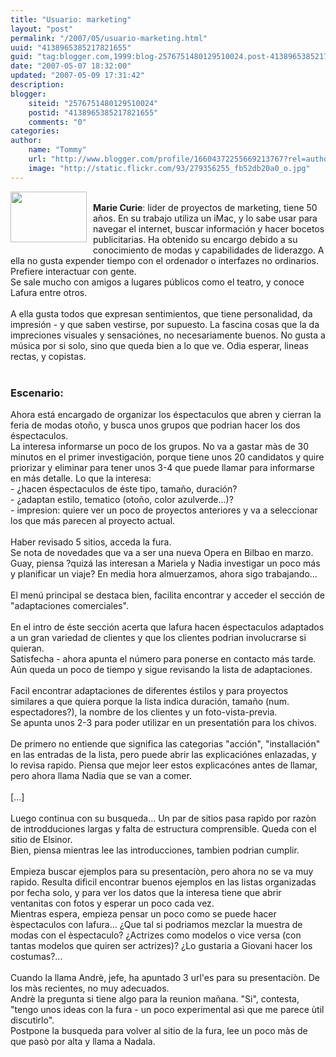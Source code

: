 ```yaml
---
title: "Usuario: marketing"
layout: "post"
permalink: "/2007/05/usuario-marketing.html"
uuid: "4138965385217821655"
guid: "tag:blogger.com,1999:blog-2576751480129510024.post-4138965385217821655"
date: "2007-05-07 18:32:00"
updated: "2007-05-09 17:31:42"
description: 
blogger:
    siteid: "2576751480129510024"
    postid: "4138965385217821655"
    comments: "0"
categories: 
author: 
    name: "Tommy"
    url: "http://www.blogger.com/profile/16604372255669213767?rel=author"
    image: "http://static.flickr.com/93/279356255_fb52db20a0_o.jpg"
---
```


<div class="css-full-post-content js-full-post-content">
<a onblur="try {parent.deselectBloggerImageGracefully();} catch(e) {}" href="http://www.nettskolen.com/pub/upload/astrid_de_mora.jpg"><img style="margin: 0pt 10px 10px 0pt; float: left; cursor: pointer; width: 122px; height: 81px;" src="http://www.nettskolen.com/pub/upload/astrid_de_mora.jpg" alt="" border="0" /></a><br /><span style="font-weight: bold;">Marie Curie</span>: lider de proyectos de marketing, tiene 50 años. En su trabajo utiliza un iMac, y lo sabe usar para navegar el internet, buscar información y hacer bocetos publicitarias. Ha obtenido su encargo debido a su conocimiento de modas y capabilidades de liderazgo. A ella no gusta expender tiempo con el ordenador o interfazes no ordinarios. Prefiere interactuar con gente.<br />Se sale mucho con amigos a lugares públicos como el teatro, y conoce Lafura entre otros.<br /><br />A ella gusta todos que expresan sentimientos, que tiene personalidad, da impresión - y que saben vestirse, por supuesto. La fascina cosas que la da impreciones visuales y sensaciónes, no necesariamente buenos. No gusta a música por si solo, sino que queda bien a lo que ve. Odia esperar, lineas rectas, y copistas.<br /><br /><h3>Escenario:</h3>Ahora está encargado de organizar los éspectaculos que abren y cierran la feria de modas otoño, y busca unos grupos que podrian hacer los dos éspectaculos.<br />La interesa informarse un poco de los grupos. No va a gastar màs de 30 minutos en el primer investigación, porque tiene unos 20 candidatos y quire priorizar y eliminar para tener unos 3-4 que puede llamar para informarse en más detalle. Lo que la interesa:<br />- ¿hacen éspectaculos de éste tipo, tamaño, duración?<br />- ¿adaptan estilo, tematico (otoño, color azulverde...)?<br />- impresion: quiere ver un poco de proyectos anteriores y va a seleccionar los que más parecen al proyecto actual.<br /><br />Haber revisado 5 sitios, acceda la fura.<br />Se nota de novedades que va a ser una nueva Opera en Bilbao en marzo. Guay, piensa ?quizá las interesan a Mariela y Nadia investigar un poco más y planificar un viaje? En media hora almuerzamos, ahora sigo trabajando...<br /><br />El menú principal se destaca bien, facilita encontrar y acceder el sección de "adaptaciones comerciales".<br /><br />En el intro de éste sección acerta que lafura hacen éspectaculos adaptados a un gran variedad de clientes y que los clientes podrian involucrarse si quieran.<br />Satisfecha - ahora apunta el número para ponerse en contacto más tarde. Aún queda un poco de tiempo y sigue revisando la lista de adaptaciones.<br /><br />Facil encontrar adaptaciones de diferentes éstilos y para proyectos similares a que quiera porque la lista indica duración, tamaño (num. espectadores?), la nombre de los clientes y un foto-vista-previa.<br />Se apunta unos 2-3 para poder utilizar en un presentatión para los chivos.<br /><br />De primero no entiende que significa las categorias "acción", "installación" en las entradas de la lista, pero puede abrir las explicaciónes enlazadas, y lo revisa rapido. Piensa que mejor leer estos explicacónes antes de llamar, pero ahora llama Nadia que se van a comer.<br /><br />[...]<br /><br />Luego continua con su busqueda... Un par de sitios pasa rapìdo por razòn de introdduciones largas y falta de estructura comprensible. Queda con el sitio de Elsinor.<br />Bien, piensa mientras lee las introducciones, tambien podrian cumplir.<br /><br />Empieza buscar ejemplos para su presentaciòn, pero ahora no se va  muy rapido. Resulta dificil encontrar buenos ejemplos en las listas organizadas por fecha solo, y para ver los datos que la interesa tiene que abrir ventanitas con fotos y esperar un poco cada vez.<br />Mientras espera, empieza pensar un poco como se puede hacer èspectaculos con lafura... ¿Que tal si podriamos mezclar la muestra de modas con el èspectaculo? ¿Actrizes como modelos o vice versa (con tantas modelos que quiren ser actrizes)? ¿Lo gustaria a Giovani hacer los costumas?...<br /><br />Cuando la llama Andrè, jefe, ha apuntado 3 url'es para su presentaciòn. De los màs recientes, no muy adecuados.<br />Andrè la pregunta si tiene algo para la reunion mañana. "Si", contesta, "tengo unos ideas con la fura - un poco experimental asì que me parece ùtil discutirlo".<br />Postpone la busqueda para volver al sitio de la fura, lee un poco màs de que pasò por alta y llama a Nadala.
</div>